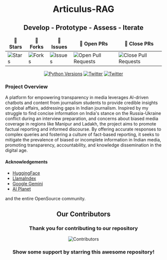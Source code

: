 <div align="center">
<h1 align="center">Articulus-RAG</h1>
<h2 align="center">Develop - Prototype - Assess - Iterate</h2>

<table align="center">
    <thead align="center">
        <tr border: 1px;>
            <td><b>🌟 Stars</b></td>
            <td><b>🍴 Forks</b></td>
            <td><b>🐛 Issues</b></td>
            <td><b>🔔 Open PRs</b></td>
            <td><b>🔕 Close PRs</b></td>
        </tr>
     </thead>
    <tbody>
         <tr>
            <td><img alt="Stars" src="https://img.shields.io/github/stars/AryaChakraborty/articulus_rag?style=flat&logo=github"/></td>
             <td><img alt="Forks" src="https://img.shields.io/github/forks/AryaChakraborty/articulus_rag?style=flat&logo=github"/></td>
            <td><img alt="Issues" src="https://img.shields.io/github/issues/AryaChakraborty/articulus_rag?style=flat&logo=github"/></td>
            <td><img alt="Open Pull Requests" src="https://img.shields.io/github/issues-pr/AryaChakraborty/articulus_rag?style=flat&logo=github"/></td>
           <td><img alt="Close Pull Requests" src="https://img.shields.io/github/issues-pr-closed/AryaChakraborty/articulus_rag?style=flat&color=critical&logo=github"/></td>
        </tr>
    </tbody>
</table>
</div>

<div align="center">
<a href="https://img.shields.io/badge/Python-3.8%20%7C%203.9%20%7C%203.10-3776AB.svg?style=flat&logo=python&logoColor=white"><img src="https://img.shields.io/badge/Python-3.11-3776AB.svg?style=flat&logo=python&logoColor=white" alt="Python Versions"></a>
<a href="https://twitter.com/ChakrabortyAry1"><img src="https://img.shields.io/twitter/follow/Arya" alt="Twitter" /></a>
<a href="https://twitter.com/sbk_2k1"><img src="https://img.shields.io/twitter/follow/Saptarshi" alt="Twitter" /></a>
</div>

<h3>Project Overview</h3>

<p>A platform for empowering transparency in media leverages AI-driven chatbots and content from journalism students to provide credible insights on global affairs, addressing gaps in Indian journalism. Inspired by my struggle to find concise information on India's stance on the Russia-Ukraine conflict during an interview preparation, and concerns about biased media coverage in regions like Manipur and Ladakh, the project aims to promote factual reporting and informed discourse. By offering accurate responses to complex queries and fostering a culture of fact-based reporting, it seeks to mitigate the prevalence of biased or incomplete information in Indian media, promoting transparency, accountability, and knowledge dissemination in the digital age.</p>

</div>
<h4>Acknowledgements</h4>

* [HuggingFace](https://github.com/huggingface)
* [LlamaIndex](https://github.com/jerryjliu/llama_index)
* [Google Gemini](https://ai.google.dev/)
* [AI Planet](https://aiplanet.com/)

and the entire OpenSource community.
<div>

<h2 align = "center">Our Contributors</h2>
<div align = "center">
 <h3>Thank you for contributing to our repository</h3>

![Contributors](https://contrib.rocks/image?repo=Anishkagupta04/RAPIDOC-HEALTHCARE-WEBSITE-)

### Show some support by starring this awesome repository!

</div>
